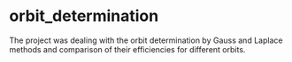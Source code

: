 # orbit_determination
The project was dealing with the orbit determination by Gauss and Laplace methods and comparison of their efficiencies for different orbits.
